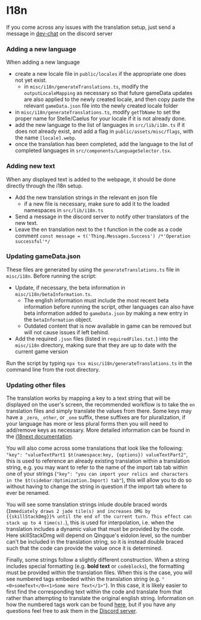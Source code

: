 # I18n

If you come across any issues with the translation setup, just send a message in [dev-chat](https://discord.com/channels/800607517074784256/1198367043167195246) on the discord server

### Adding a new language

When adding a new language
- create a new locale file in `public/locales` if the appropriate one does not yet exist.
  - in `misc/i18n/generateTranslations.ts`, modify the `outputLocaleMapping` as necessary so that future gameData updates are also applied to the newly created locale, and then copy paste the relevant `gameData.json` file into the newly created locale folder
- in `misc/i18n/generateTranslations.ts`, modify `getTbName` to set the proper name for Stelle/Caelus for your locale if it is not already done.
- add the new language to the list of languages in `src/lib/i18n.ts` if it does not already exist, and add a flag in `public/assets/misc/flags`, with the name `[locale].webp`.
- once the translation has been completed, add the language to the list of completed languages in `src/components/LanguageSelector.tsx`.

### Adding new text
When any displayed text is added to the webpage, it should be done directly through the i18n setup.
- Add the new translation strings in the relevant en json file
  - if a new file is necessary, make sure to add it to the loaded namespaces in `src/lib/i18n.ts`
- Send a message in the discord server to notify other translators of the new text.
- Leave the en translation next to the t function in the code as a code comment
    `const message = t('Thing.Messages.Success') /*'Operation successful'*/`

### Updating gameData.json

These files are generated by using the `generateTranslations.ts` file in `misc/i18n`.
Before running the script:
- Update, if necessary, the beta information in `misc/i18n/betaInformation.ts`.
  - The english information must include the most recent beta information before running the script, other languages can also have beta information added to `gameData.json` by making a new entry in the `betaInformation` object.
  - Outdated content that is now available in game can be removed but will not cause issues if left behind.
- Add the required `.json` files (listed in `requiredFiles.txt.`) into the `misc/i18n` directory, making sure that they are up to date with the current game version

Run the script by typing `npx tsx misc/i18n/generateTranslations.ts` in the command line from the root directory.

### Updating other files

The translation works by mapping a key to a text string that will be displayed on the user's screen, the recommended workflow is to take the `en` translation files and simply translate the values from there. Some keys may have a `_zero`, `_other`, or `_one` suffix, these suffixes are for pluralization, if your language has more or less plural forms then you will need to add/remove keys as necessary. More detailed information can be found in the [i18next documentation](https://react.i18next.com/).

You will also come across some translations that look like the following: `"key": "valueTextPart1 $t(namespace:key, {options}) valueTextPart2"`, this is used to reference an already existing translation within a translation string, e.g. you may want to refer to the name of the import tab tab within one of your strings (`"key": "you can import your relics and characters in the $t(sidebar:Optimization.Import) tab"`), this will allow you to do so without having to change the string in question if the import tab where to ever be renamed.

You will see some translation strings inlude double braced words (`Immediately draws 2 jade tile(s) and increases DMG by {{skillStackDmg}}% until the end of the current turn. This effect can stack up to 4 time(s).`), this is used for interpolation, i.e. when the translation includes a dynamic value that must be provided by the code. Here skillStackDmg will depend on Qingque's eidolon level, so the number can't be included in the translation string, so it is instead double braced such that the code can provide the value once it is determined.

Finally, some strings follow a slightly different construction. When a string includes special formatting (e.g. **bold text** or `codeblocks`), the formatting must be provided within the translation files. When this is the case, you will see numbered tags embeded within the translation string (e.g. `"<0>someText</0><1>Some more Text</1>"`). In this case, it is likely easier to first find the corresponding text within the code and translate from that rather than attempting to translate the original english string. Information on how the numbered tags work can be found [here](https://react.i18next.com/latest/trans-component), but if you have any questions feel free to ask them in the [Discord server](https://discord.gg/YHCCaXEhfV).
